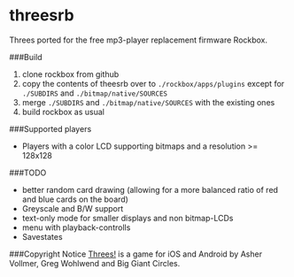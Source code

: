 threesrb
========

Threes ported for the free mp3-player replacement firmware Rockbox.

###Build

1. clone rockbox from github
2. copy the contents of theesrb over to ``./rockbox/apps/plugins`` except for ``./SUBDIRS`` and ``./bitmap/native/SOURCES``
3. merge ``./SUBDIRS`` and ``./bitmap/native/SOURCES`` with the existing ones
4. build rockbox as usual

###Supported players
+ Players with a color LCD supporting bitmaps and a resolution >= 128x128

###TODO
+ better random card drawing (allowing for a more balanced ratio of red and blue cards on the board)
+ Greyscale and B/W support
+ text-only mode for smaller displays and non bitmap-LCDs
+ menu with playback-controlls
+ Savestates

###Copyright Notice
[Threes!](http://threesgame.com) is a game for iOS and Android by Asher Vollmer, Greg Wohlwend and Big Giant Circles.

